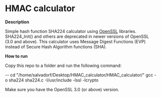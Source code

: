 # HMAC calculator

****Description****

Simple hash function SHA224 calculator using [OpenSSL](https://www.openssl.org/docs/manmaster/man3/SHA256.html) libraries. SHA224_Init() and others are deprecated in newer versions of OpenSSL (3.0 and above). This calculator uses Message Digest Functions (EVP) instead of Secure Hash Algorithm functions (SHA). 

****How to run****

Copy this repo to a folder and run the following command: 
 
 -- cd "/home/salvadorf/Desktop/HMAC_calculator/HMAC_calculator/"
gcc -o sha224 sha224.c -I/usr/include -lssl -lcrypto

Make sure you have the OpenSSL 3.0 (or above) version.
